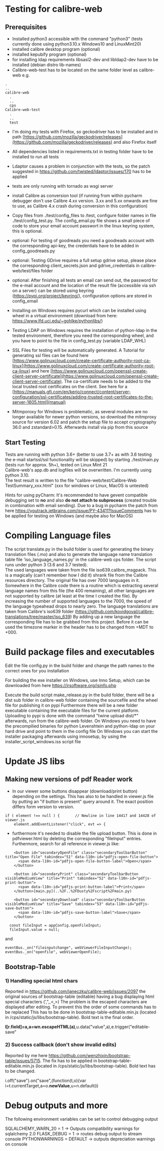 # Testing for calibre-web

## Prerequisites

- Installed python3 accessible with the command "python3" (tests currently done using python3.10.x Windows10 and LinuxMint20)
- installed calibre desktop program (optional)
- installed kepubify program (optional)
- for installing ldap requirements libsasl2-dev and libldap2-dev have to be installed (debian distro lib-names)
- Calibre-web-test has to be located on the same folder level as calibre-web
e.g.
```
.
..
calibre-web
  .
  ..
  cps
Calibre-web-test
  .
  ..
  test
```

- I'm doing my tests with Firefox, so geckodriver has to be installed and in path [https://github.com/mozilla/geckodriver/releases](https://github.com/mozilla/geckodriver/releases) and also Firefox itself

- All dependencies listed in requirements.txt in testing folder have to be installed to run all tests

- Ldaptor causes a problem in conjunction with the tests, so the patch suggested in https://github.com/twisted/ldaptor/issues/170 has to be applied

- tests are only running with tornado as wsgi server

- install Calibre as conversion tool (if running from within pycharm debugger don't use Calibre 4.xx version. 3.xx and 5.xx onwards are fine to use, as Calibre 4.x crash during conversion in this configuration)

- Copy files from ./test/config_files to /test, configure folder names in file ./test/config_test.py. The config_email.py file shows a small piece of code to store your email account passwort in the linux keyring system, this is optional. 

- optional: For testing of goodreads you need a goodreads account with the corresponding api-key, the credentials have to be added in config_goodreads.py

- optional: Testing GDrive requires a full setup gdrive setup, please place the corresponding client_secrets.json and gdrive_credentials in calibre-web/test/files folder

- optional: After finishing all tests an email can send out, the password for the e-mail account and the location of the result file (accessible via ssh on a server) can be stored using keyring (https://pypi.org/project/keyring/), configuration options are stored in config_email

- Installing on Windows requires pycurl which can be installed using wheel in a virtual environment (download from here: https://www.lfd.uci.edu/~gohlke/pythonlibs/)

- Testing LDAP on Windows requires the installation of python-ldap in the tested environment, therefore you need the corresponding wheel, and you have to point to the file in config_test.py (variable LDAP_WHL)   

- SSL Files for testing will be automatically generated. A Tutorial for generating ssl files can be found here [https://www.golinuxcloud.com/create-certificate-authority-root-ca-linux](https://www.golinuxcloud.com/create-certificate-authority-root-ca-linux) and here [https://www.golinuxcloud.com/openssl-create-client-server-certificate](https://www.golinuxcloud.com/openssl-create-client-server-certificate). The ca-certifcate needs to be added to the local trusted root certificates on the client. See here for a [https://manuals.gfi.com/en/kerio/connect/content/server-configuration/ssl-certificates/adding-trusted-root-certificates-to-the-server-1605.html](manual)  

- Mitmporoxy for Windows is problematic, as several modules are no longer available for newer python versions, so download the mitmproxy source for version 6.02 and patch the setup file to accept cryptography 36.0 and zstandard>0.15. Afterwards install via pip from this source

## Start Testing

Tests are running with python 3.6+ (better to use 3.7+ as with 3.6 testing the e-mail startssl/ssl functionality will be skipped) by starting ./test/main.py (tests run for approx. 5h+), tested on Linux Mint 21 \
Calibre-web's app.db and logfiles will be overwritten. I'm currently using python 3.10. \
The test result is written to the file "calibre-web/test/Calibre-Web TestSummary_xxx.html" (xxx for windows or Linux, MacOS is untested)

Hints for using pyCharm: 
It's recommended to have gevent compatible debugging set to **no** and also **do not attach to subprocess** (created trouble in combination with email sending). Due to a bug in pycharm the patch from here https://youtrack.jetbrains.com/issue/PY-43411?IssueComments has to be applied for testing on Windows (and maybe also for MacOS)

# Compiling Language files

The script translate.py in the build folder is used for generating the binary translation files (.mo) and also to generate the language name translation table file 'iso_language_names.py' in the calibre-web cps folder. The script runs under python 3 (3.6 and 3.7 tested).\
The used languages were taken from the file iso639.calibre_msgpack. This is a magically (can't remember how I did it) shrank file from the Calibre resources directory. The original file has over 7000 languages in it. Somewhere in the Calibre code there is a routine which is extracting several language names from this file (the 400 remaining), all other languages are not supported by calibre (at least at the time I created the file). By increasing the number of supported languages to the 7000, the speed of the language typeahead drops to nearly zero.
The language translations are taken from Calibre's iso639 folder (https://github.com/kovidgoyal/calibre-translations/tree/master/iso_639) By adding up a new language the corresponding file has to be grabbed from this project. Before it can be used the timezone marker in the header has to be changed from +MDT to +000.

# Build package files and executables

Edit the file config.py in the build folder and change the path names to the correct ones for you installation

For building the exe installer on Windows, use Inno Setup, which can be downloaded from here https://jrsoftware.org/isinfo.php

Execute the build script make_release.py in the build folder, there will be a dist sub folder in calibre-web folder containing the sourcefile and the wheel file for publishing it on pypi
Furthermore there will be a new folder executable containing the executable files for the current platform. Uploading to pypi is done with the command "twine upload dist/*" afterwards, run from the calibre-web folder. 
On Windows you need to have the precompilied binaries for python Levenshtein and python-ldap on your hard drive and point to them in the config file
On Windows you can start the installer packaging afterwards  using innosetup, by using the installer_script_windows.iss script file

# Update JS libs
## Making new versions of pdf Reader work

- In our viewer some buttons disappear (download/print button) depending on the settings. This has also to be handled in viewer.js file by putting an "if button is present" query around it. The exact position differs form version to version.
```
if ( element !== null ) {       // Newline in line 14417 and 14428 of viewer.js
    element.addEventListener("click", evt => {
```
- furthermore it's needed to disable the file upload button. This is done in pdfviewer.html by deleting the corresponding "fileInput" entries. Furthermore, search for all reference in viewer.js like:
```
    <button id="secondaryOpenFile" class="secondaryToolbarButton" title="Open File" tabindex="51" data-l10n-id="pdfjs-open-file-button">
      <span data-l10n-id="pdfjs-open-file-button-label">Open</span>
    </button>
    
    <button id="secondaryPrint" class="secondaryToolbarButton visibleMediumView" title="Print" tabindex="52" data-l10n-id="pdfjs-print-button">
      <span data-l10n-id="pdfjs-print-button-label">Print</span>
    </button>[main.py](..%2F..%2FDusty%2Fscript%2Fmain.py)
    
    <button id="secondaryDownload" class="secondaryToolbarButton visibleMediumView" title="Save" tabindex="53" data-l10n-id="pdfjs-save-button">
      <span data-l10n-id="pdfjs-save-button-label">Save</span>
    </button>
```            
```
  const fileInput = appConfig.openFileInput;
  fileInput.value = null;
```
and 
```
eventBus._on("fileinputchange", webViewerFileInputChange);
eventBus._on("openfile", webViewerOpenFile);
```

## Bootstrap-Table

### 1) Handling special html chars
Reported in https://github.com/janeczku/calibre-web/issues/2097 the original sources of bootstrap-table (editable) having a bug displaying html special characters (',",\,<,>)
The problem is the escaped characters are displayed after editing. To prevent this the order of some commands has to be replaced
This has to be done in bootstrap-table-editable.min.js (located in /cps/static/js/libs/bootstrap-table). Bold text is the final order. 

**l[r.field]=a,a=wn.escapeHTML(a)**,u.data("value",a),e.trigger("editable-save"


### 2) Success callback (don't show invalid edits)
Reported by me here https://github.com/wenzhixin/bootstrap-table/issues/5715.
The fix has to be applied in bootstrap-table-editable.min.js (located in /cps/static/js/libs/bootstrap-table). Bold text has to be changed. 

i.off("save").on("save",(function(t,o){var i=t.currentTarget,a=o.**newValue**,u=n.default(i)

# Debug outputs and more
The following environment variables can be set to control debugging output

SQLALCHEMY_WARN_20 = 1 -> Outputs compatibility warnings for sqlalchemy 2.0
FLASK_DEBUG = 1 -> routes debug output to stream console
PYTHONWARNINGS = DEFAULT -> outputs depreciation warnings on console
